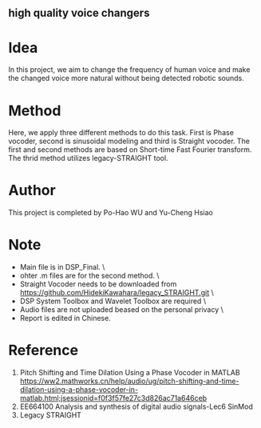 ## high quality voice changers

# Idea
In this project, we aim to change the frequency of human voice and make the changed voice more natural without being detected robotic sounds.

# Method
Here, we apply three different methods to do this task. First is Phase vocoder, second is sinusoidal modeling and third is Straight vocoder. 
The first and second methods are based on Short-time Fast Fourier transform.
The thrid method utilizes legacy-STRAIGHT tool.

# Author
This project is completed by Po-Hao WU and Yu-Cheng Hsiao

# Note
* Main file is in DSP_Final. \
* ohter .m files are for the second method. \
* Straight Vocoder needs to be downloaded from https://github.com/HidekiKawahara/legacy_STRAIGHT.git  \
* DSP System Toolbox and Wavelet Toolbox are required \
* Audio files are not uploaded beased on the personal privacy \
* Report is edited in Chinese.

# Reference
1.  Pitch Shifting and Time Dilation Using a Phase Vocoder in MATLAB https://ww2.mathworks.cn/help/audio/ug/pitch-shifting-and-time-dilation-using-a-phase-vocoder-in-matlab.html;jsessionid=f0f3f57fe27c3d826ac71a646ceb
2.  EE664100 Analysis and synthesis of digital audio signals-Lec6 SinMod
3.  Legacy STRAIGHT
